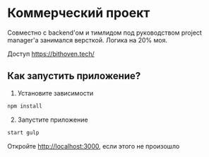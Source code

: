 # Коммерческий проект

Совместно с backend'ом и тимлидом под руководством project manager'а занимался версткой. Логика на 20% моя.

Доступ https://bithoven.tech/

## Как запустить приложение?

1. Установите зависимости

```sh
npm install
```

2. Запустите приложение

```sh
start gulp
```

Откройте [http://localhost:3000](http://localhost:1234/), если этого не произошло



